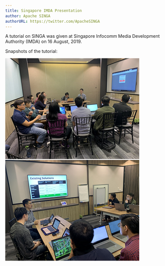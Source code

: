 ```yaml
---
title: Singapore IMDA Presentation
author: Apache SINGA
authorURL: https://twitter.com/ApacheSINGA
---
```


A tutorial on SINGA was given at Singapore Infocomm Media Development Authority
(IMDA) on 16 August, 2019.

Snapshots of the tutorial:

![snapshot1](assets/imda2019_1.png) ![snapshot2](assets/imda2019_2.png)

<!--truncate-->
